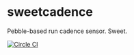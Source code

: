 # sweetcadence

Pebble-based run cadence sensor. Sweet.

[![Circle CI](https://circleci.com/gh/andrewhao/sweetcadence.svg?style=svg)](https://circleci.com/gh/andrewhao/sweetcadence)
